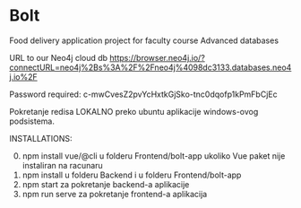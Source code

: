 # Bolt
Food delivery application project for faculty course Advanced databases

URL to our Neo4j cloud db
https://browser.neo4j.io/?connectURL=neo4j%2Bs%3A%2F%2Fneo4j%4098dc3133.databases.neo4j.io%2F

Password required: 
c-mwCvesZ2pvYcHxtkGjSko-tnc0dqofp1kPmFbCjEc

Pokretanje redisa LOKALNO preko ubuntu aplikacije windows-ovog podsistema.

INSTALLATIONS:

0. npm install vue/@cli u folderu Frontend/bolt-app ukoliko Vue paket nije instaliran na racunaru
1. npm install u folderu Backend i u folderu Frontend/bolt-app
2. npm start za pokretanje backend-a aplikacije
3. npm run serve za pokretanje frontend-a aplikacija

